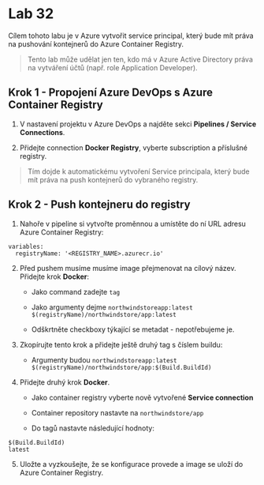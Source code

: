# Lab 32

Cílem tohoto labu je v Azure vytvořit service principal, který bude mít práva na pushování kontejnerů do Azure Container Registry.

> Tento lab může udělat jen ten, kdo má v Azure Active Directory práva na vytváření účtů (např. role Application Developer).

## Krok 1 - Propojení Azure DevOps s Azure Container Registry

1. V nastavení projektu v Azure DevOps a najděte sekci __Pipelines / Service Connections__.

2. Přidejte connection __Docker Registry__, vyberte subscription a příslušné registry. 

> Tím dojde k automatickému vytvoření Service principala, který bude mít práva na push kontejnerů do vybraného registry.

## Krok 2 - Push kontejneru do registry

1. Nahoře v pipeline si vytvořte proměnnou a umístěte do ní URL adresu Azure Container Registry:

```
variables:
  registryName: '<REGISTRY_NAME>.azurecr.io'
```

2. Před pushem musíme musíme image přejmenovat na cílový název. Přidejte krok __Docker__:

    * Jako command zadejte `tag`

    * Jako argumenty dejme `northwindstoreapp:latest $(registryName)/northwindstore/app:latest`

    * Odškrtněte checkboxy týkající se metadat - nepotřebujeme je.

3. Zkopírujte tento krok a přidejte ještě druhý tag s číslem buildu:

    * Argumenty budou `northwindstoreapp:latest $(registryName)/northwindstore/app:$(Build.BuildId)`

4. Přidejte druhý krok __Docker__.

    * Jako container registry vyberte nově vytvořené __Service connection__

    * Container repository nastavte na `northwindstore/app`

    * Do tagů nastavte následující hodnoty:

```
$(Build.BuildId)
latest
```

5. Uložte a vyzkoušejte, že se konfigurace provede a image se uloží do Azure Container Registry.